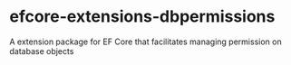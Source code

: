 # efcore-extensions-dbpermissions
A extension package for EF Core that facilitates managing permission on database objects
